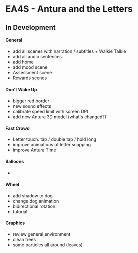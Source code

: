 EA4S - Antura and the Letters
=================


## In Development ##


#### General ####

- add all scenes with narration / subtitles + Walkie Talkie
- add all audio sentences
- add home
- add mood scene
- Assessment scene
- Rewards scenes

#### Don't Wake Up ####

- bigger red border
- new sound effects
- calibrate speed limit with screen DPI
- add new Antura 3D model (what's changed?)

#### Fast Crowd ####

- Letter touch: tap / double tap / hold long
- improve animations of letter snapping
- improve Antura Time

#### Balloons ####

- 

#### Wheel ####

- add shadow to dog
- change dog animation
- bidirectional rotation
- tutorial

#### Graphics ####

- review general environment
- clean trees
- some particles all around (leaves)